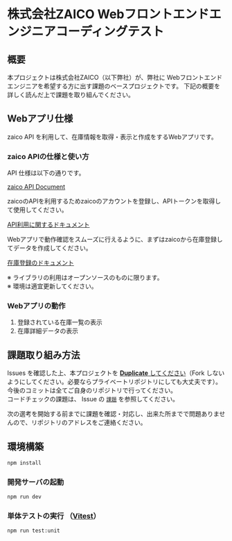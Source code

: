 # 株式会社ZAICO Webフロントエンドエンジニアコーディングテスト
## 概要
本プロジェクトは株式会社ZAICO（以下弊社）が、弊社に Webフロントエンドエンジニアを希望する方に出す課題のベースプロジェクトです。 下記の概要を詳しく読んだ上で課題を取り組んでください。

## Webアプリ仕様
zaico API を利用して、在庫情報を取得・表示と作成をするWebアプリです。

### zaico APIの仕様と使い方
API 仕様は以下の通りです。

[zaico API Document](https://zaicodev.github.io/zaico_api_doc/)

zaicoのAPIを利用するためzaicoのアカウントを登録し、APIトークンを取得して使用してください。

[API利用に関するドキュメント](https://support.zaico.co.jp/hc/ja/articles/4406632009625-zaico-API%E3%82%92%E4%BD%BF%E3%81%A3%E3%81%A6%E5%9C%A8%E5%BA%AB%E3%83%87%E3%83%BC%E3%82%BF%E3%82%92%E6%93%8D%E4%BD%9C%E3%81%99%E3%82%8B)

Webアプリで動作確認をスムーズに行えるように、まずはzaicoから在庫登録してデータを作成してください。

[在庫登録のドキュメント](https://support.zaico.co.jp/hc/ja/articles/9425011130265--WEB-%E5%9C%A8%E5%BA%AB%E3%83%87%E3%83%BC%E3%82%BF%E3%82%92%E7%99%BB%E9%8C%B2%E3%81%99%E3%82%8B)

※ ライブラリの利用はオープンソースのものに限ります。  
※ 環境は適宜更新してください。

### Webアプリの動作
1. 登録されている在庫一覧の表示
2. 在庫詳細データの表示

## 課題取り組み方法

Issues を確認した上、本プロジェクトを [**Duplicate** してください](https://help.github.com/en/github/creating-cloning-and-archiving-repositories/duplicating-a-repository)（Fork しないようにしてください。必要ならプライベートリポジトリにしても大丈夫です）。今後のコミットは全てご自身のリポジトリで行ってください。  
コードチェックの課題は、 Issue の [`課題`](https://github.com/zaicodev/zaico_webfrontend_codingtest/issues/1)  を参照してください。

次の選考を開始する前までに課題を確認・対応し、出来た所までで問題ありませんので、リポジトリのアドレスをご連絡ください。

## 環境構築

```sh
npm install
```

### 開発サーバの起動

```sh
npm run dev
```

### 単体テストの実行 （[Vitest](https://vitest.dev/)）

```sh
npm run test:unit
```
